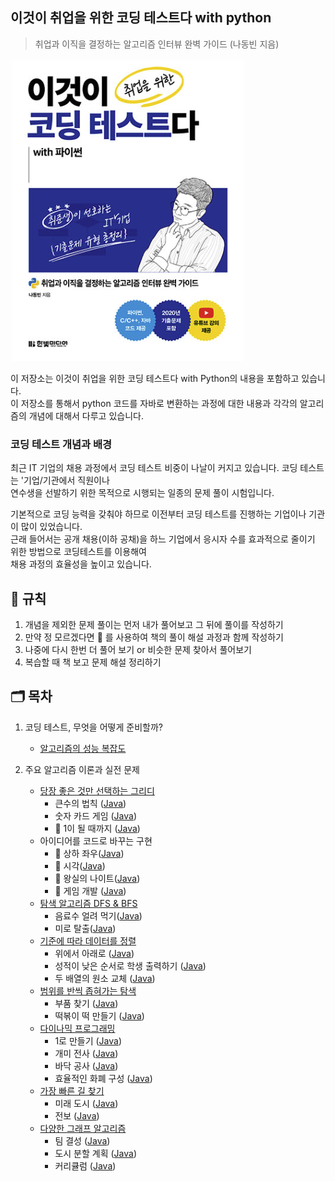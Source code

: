 ## 이것이 취업을 위한 코딩 테스트다 with python
> 취업과 이직을 결정하는 알고리즘 인터뷰 완벽 가이드 (나동빈 지음)

![alt text](image.png)

이 저장소는 이것이 취업을 위한 코딩 테스트다 with Python의 내용을 포함하고 있습니다.  
이 저장소를 통해서 python 코드를 자바로 변환하는 과정에 대한 내용과 각각의 알고리즘의 개념에 대해서 다루고 있습니다.

### 코딩 테스트 개념과 배경
최근 IT 기업의 채용 과정에서 코딩 테스트 비중이 나날이 커지고 있습니다. 코딩 테스트는 '기업/기관에서 직원이나  
연수생을 선발하기 위한 목적으로 시행되는 일종의 문제 풀이 시험입니다.

기본적으로 코딩 능력을 갖춰야 하므로 이전부터 코딩 테스트를 진행하는 기업이나 기관이 많이 있었습니다.  
근래 들어서는 공개 채용(이하 공채)을 하느 기업에서 응시자 수를 효과적으로 줄이기 위한 방법으로 코딩테스트를 이용해여  
채용 과정의 효율성을 높이고 있습니다.

## 📝 규칙
1. 개념을 제외한 문제 풀이는 먼저 내가 풀어보고 그 뒤에 풀이를 작성하기
2. 만약 정 모르겠다면 🚧 를 사용하여 책의 풀이 해설 과정과 함께 작성하기
3. 나중에 다시 한번 더 풀어 보기 or 비슷한 문제 찾아서 풀어보기
4. 복습할 때 책 보고 문제 해설 정리하기

## 🗂️ 목차
1. 코딩 테스트, 무엇을 어떻게 준비할까?
    - <a href="https://yuchan-log.notion.site/38650cad3ce2445eb204ee25f3be543c?pvs=4">알고리즘의 성능 복잡도</a>

2. 주요 알고리즘 이론과 실전 문제
    - <a href="https://yuchan-log.notion.site/6823061f201c43e3a73155e06ad376a9?pvs=4">당장 좋은 것만 선택하는 그리디</a>  
        - 큰수의 법칙 (<a href="https://github.com/ohyuchan123/LetsReadBooks/blob/master/%EC%9D%B4%EA%B2%83%EC%9D%B4%20%EC%B7%A8%EC%97%85%EC%9D%84%20%EC%9C%84%ED%95%9C%20%EC%BD%94%EB%94%A9%20%ED%85%8C%EC%8A%A4%ED%8A%B8%EB%8B%A4/Contents/%EA%B7%B8%EB%A6%AC%EB%94%94/%ED%81%B0%EC%88%98%EC%9D%98%20%EB%B2%95%EC%B9%99.md#%EA%B5%AC%ED%98%84-%EA%B3%BC%EC%A0%95">Java</a>)
        - 숫자 카드 게임 (<a href="https://github.com/ohyuchan123/LetsReadBooks/blob/master/%EC%9D%B4%EA%B2%83%EC%9D%B4%20%EC%B7%A8%EC%97%85%EC%9D%84%20%EC%9C%84%ED%95%9C%20%EC%BD%94%EB%94%A9%20%ED%85%8C%EC%8A%A4%ED%8A%B8%EB%8B%A4/Contents/%EA%B7%B8%EB%A6%AC%EB%94%94/%EC%88%AB%EC%9E%90%20%EC%B9%B4%EB%93%9C%20%EA%B2%8C%EC%9E%84.md#%EB%AC%B8%EC%A0%9C-%ED%92%80%EC%9D%B4-%EA%B3%BC%EC%A0%95">Java</a>)
        -  🚧 1이 될 때까지 (<a href="https://github.com/ohyuchan123/LetsReadBooks/blob/master/%EC%9D%B4%EA%B2%83%EC%9D%B4%20%EC%B7%A8%EC%97%85%EC%9D%84%20%EC%9C%84%ED%95%9C%20%EC%BD%94%EB%94%A9%20%ED%85%8C%EC%8A%A4%ED%8A%B8%EB%8B%A4/Contents/%EA%B7%B8%EB%A6%AC%EB%94%94/1%EC%9D%B4%20%EB%90%A0%20%EB%96%84%EA%B9%8C%EC%A7%80.md#%EB%AC%B8%EC%A0%9C-%ED%92%80%EC%9D%B4-%EA%B3%BC%EC%A0%95">Java</a>)
    - 아이디어를 코드로 바꾸는 구현
        - 🚧 상하 좌우(<a href="https://github.com/ohyuchan123/LetsReadBooks/blob/master/%EC%9D%B4%EA%B2%83%EC%9D%B4%20%EC%B7%A8%EC%97%85%EC%9D%84%20%EC%9C%84%ED%95%9C%20%EC%BD%94%EB%94%A9%20%ED%85%8C%EC%8A%A4%ED%8A%B8%EB%8B%A4/Contents/%EC%95%84%EC%9D%B4%EB%94%94%EC%96%B4%EB%A5%BC%20%EC%BD%94%EB%93%9C%EB%A1%9C%20%EB%B0%94%EA%BE%B8%EB%8A%94%20%EA%B5%AC%ED%98%84/%EC%83%81%ED%95%98%20%EC%A2%8C%EC%9A%B0.md#%EC%BD%94%EB%93%9C-%EA%B5%AC%ED%98%84-%EA%B3%BC%EC%A0%95">Java</a>)
        - 🚧 시각(<a href="https://github.com/ohyuchan123/LetsReadBooks/blob/master/%EC%9D%B4%EA%B2%83%EC%9D%B4%20%EC%B7%A8%EC%97%85%EC%9D%84%20%EC%9C%84%ED%95%9C%20%EC%BD%94%EB%94%A9%20%ED%85%8C%EC%8A%A4%ED%8A%B8%EB%8B%A4/Contents/%EC%95%84%EC%9D%B4%EB%94%94%EC%96%B4%EB%A5%BC%20%EC%BD%94%EB%93%9C%EB%A1%9C%20%EB%B0%94%EA%BE%B8%EB%8A%94%20%EA%B5%AC%ED%98%84/%EC%8B%9C%EA%B0%81.md#%EB%AC%B8%EC%A0%9C-%ED%92%80%EC%9D%B4-%EA%B3%BC%EC%A0%95">Java</a>)
        - 🚧 왕실의 나이트(<a href="https://github.com/ohyuchan123/LetsReadBooks/blob/master/%EC%9D%B4%EA%B2%83%EC%9D%B4%20%EC%B7%A8%EC%97%85%EC%9D%84%20%EC%9C%84%ED%95%9C%20%EC%BD%94%EB%94%A9%20%ED%85%8C%EC%8A%A4%ED%8A%B8%EB%8B%A4/Contents/%EC%95%84%EC%9D%B4%EB%94%94%EC%96%B4%EB%A5%BC%20%EC%BD%94%EB%93%9C%EB%A1%9C%20%EB%B0%94%EA%BE%B8%EB%8A%94%20%EA%B5%AC%ED%98%84/%EC%99%95%EC%8B%A4%EC%9D%98%20%EB%82%98%EC%9D%B4%ED%8A%B8.md#%EB%AC%B8%EC%A0%9C-%ED%92%80%EC%9D%B4-%EA%B3%BC%EC%A0%95">Java</a>)
        - 🚧 게임 개발 (<a href="https://github.com/ohyuchan123/LetsReadBooks/blob/master/%EC%9D%B4%EA%B2%83%EC%9D%B4%20%EC%B7%A8%EC%97%85%EC%9D%84%20%EC%9C%84%ED%95%9C%20%EC%BD%94%EB%94%A9%20%ED%85%8C%EC%8A%A4%ED%8A%B8%EB%8B%A4/Contents/%EC%95%84%EC%9D%B4%EB%94%94%EC%96%B4%EB%A5%BC%20%EC%BD%94%EB%93%9C%EB%A1%9C%20%EB%B0%94%EA%BE%B8%EB%8A%94%20%EA%B5%AC%ED%98%84/%EA%B2%8C%EC%9E%84%20%EA%B0%9C%EB%B0%9C.md#%EB%AC%B8%EC%A0%9C-%ED%92%80%EC%9D%B4-%EA%B3%BC%EC%A0%95">Java</a>)
    - <a href="https://yuchan-log.notion.site/DFS-vs-BFS-7-4-87b81052e49e47a395cb59e71adb96ca?pvs=4">탐색 알고리즘 DFS & BFS</a>
        - 음료수 얼려 먹기(<a href="">Java</a>)
        - 미로 탈출(<a href="">Java</a>)
    - <a href="">기준에 따라 데이터를 정렬</a>
        - 위에서 아래로 (<a href="">Java</a>)
        - 성적이 낮은 순서로 학생 출력하기 (<a href="">Java</a>)
        - 두 배열의 원소 교체 (<a href="">Java</a>)
    - <a href="">범위를 반씩 좁혀가는 탐색</a>
        - 부품 찾기 (<a href="">Java</a>)
        - 떡볶이 떡 만들기 (<a href="">Java</a>)
    - <a href="">다이나믹 프로그래밍</a>
        - 1로 만들기 (<a href="">Java</a>)
        - 개미 전사 (<a href="">Java</a>)
        - 바닥 공사 (<a href="">Java</a>)
        - 효율적인 화폐 구성 (<a href="">Java</a>)
    - <a href="">가장 빠른 길 찾기</a>
        - 미래 도시 (<a href="">Java</a>)
        - 전보 (<a href="">Java</a>)
    - <a href="">다양한 그래프 알고리즘</a>
        - 팀 결성 (<a href="">Java</a>)
        - 도시 분할 계획 (<a href="">Java</a>)
        - 커리큘럼 (<a href="">Java</a>)